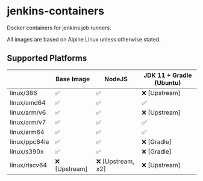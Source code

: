 # jenkins-containers
Docker containers for jenkins job runners.

All images are based on Alpine Linux unless otherwise stated.

## Supported Platforms

|  | Base Image | NodeJS | JDK 11 + Gradle (Ubuntu) |
|------------|------------|------------|------------|
| linux/386 | :white_check_mark: | :white_check_mark: | :x: [Upstream] |
| linux/amd64 | :white_check_mark: | :white_check_mark: | :white_check_mark: |
| linux/arm/v6 | :white_check_mark: | :white_check_mark: | :x: [Upstream] |
| linux/arm/v7 | :white_check_mark: | :white_check_mark: | :white_check_mark: |
| linux/arm64 | :white_check_mark: | :white_check_mark: | :white_check_mark: |
| linux/ppc64le | :white_check_mark: | :white_check_mark: | :x: [Gradle] |
| linux/s390x | :white_check_mark: | :white_check_mark: | :x: [Gradle] |
| linux/riscv64 | :x: [Upstream] | :x: [Upstream, x2] | :x: [Upstream] |